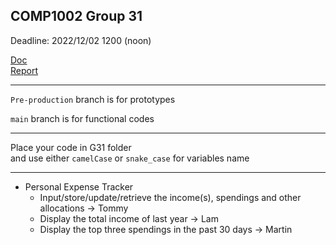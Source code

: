## COMP1002 Group 31
Deadline: 2022/12/02 1200 (noon)

[Doc](https://github.com/steve2130/COMP1002_Group_Project/blob/dd8b5d63e6e94bbf519e528142abe9ce572016a1/Project_Document.pdf)  
[Report](https://connectpolyu-my.sharepoint.com/:w:/g/personal/22083184d_connect_polyu_hk/EfduUk0wtUlHna9rDw2ZSH4BmKMvksEs1KVLkhPQFnKRBQ?e=bZnpQJ)
- - - 
`Pre-production` branch is for prototypes  

`main` branch is for functional codes  
- - - 
Place your code in G31 folder  
and use either `camelCase` or `snake_case` for variables name
- - - 
+ Personal Expense Tracker  
    + Input/store/update/retrieve the income(s), spendings and other allocations -> Tommy  
    + Display the total income of last year -> Lam  
    + Display the top three spendings in the past 30 days -> Martin  
